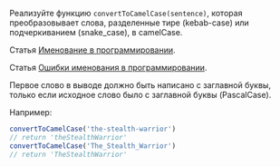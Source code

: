 Реализуйте функцию `convertToCamelCase(sentence)`, которая преобразовывает слова, разделенные тире (kebab-case) или подчеркиванием (snake_case), в camelCase.

Статья [Именование в программировании](https://ru.hexlet.io/blog/posts/naming-in-programming).

Статья [Ошибки именования в программировании](https://ru.hexlet.io/blog/posts/naming-errors-1).

Первое слово в выводе должно быть написано с заглавной буквы, только если исходное слово было с заглавной буквы (PascalCase).

Например:
```javascript
convertToCamelCase('the-stealth-warrior')
// return 'theStealthWarrior'
convertToCamelCase('The_Stealth_Warrior')
// return 'TheStealthWarrior'
```
